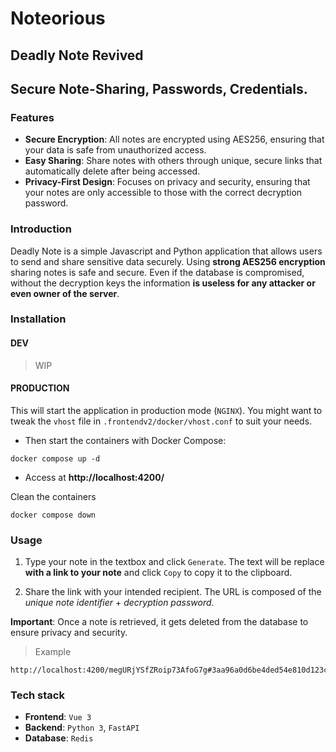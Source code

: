 # Noteorious
## Deadly Note Revived
## Secure Note-Sharing, Passwords, Credentials.

### Features

- **Secure Encryption**: All notes are encrypted using AES256, ensuring that your data is safe from unauthorized access.
- **Easy Sharing**: Share notes with others through unique, secure links that automatically delete after being accessed.
- **Privacy-First Design**: Focuses on privacy and security, ensuring that your notes are only accessible to those with the correct decryption password.

### Introduction

Deadly Note is a simple Javascript and Python application that allows users to send and share sensitive data securely. Using **strong AES256 encryption** sharing notes is safe and secure. Even if the database is compromised, without the decryption keys the information **is useless for any attacker or even owner of the server**.

### Installation

#### DEV

> WIP

#### PRODUCTION

This will start the application in production mode (`NGINX`). You might want to tweak the `vhost` file in `.frontendv2/docker/vhost.conf` to suit your needs.

- Then start the containers with Docker Compose:
```
docker compose up -d
```
- Access at **http://localhost:4200/**

Clean the containers

```
docker compose down
```

### Usage

1. Type your note in the textbox and click `Generate`. The text will be replace **with a link to your note** and click `Copy` to copy it to the clipboard.

2. Share the link with your intended recipient. The URL is composed of the _unique note identifier_ + _decryption password_.

**Important**: Once a note is retrieved, it gets deleted from the database to ensure privacy and security.



> Example
```
http://localhost:4200/megURjYSfZRoip73AfoG7g#3aa96a0d6be4ded54e810d123cf71757
```

### Tech stack

 * **Frontend**: `Vue 3`
 * **Backend**: `Python 3`, `FastAPI`
 * **Database**: `Redis`
 
